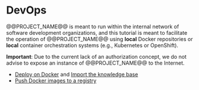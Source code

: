 # DevOps

@@PROJECT_NAME@@ is meant to run within the internal network of software development organizations, and this tutorial is meant to facilitate the operation of @@PROJECT_NAME@@ using **local** Docker repositories or **local** container orchestration systems (e.g., Kubernetes or OpenShift).

**Important**: Due to the current lack of an authorization concept, we do not advise to expose an instance of @@PROJECT_NAME@@ to the Internet.

- [Deploy on Docker](./tutorials/docker/) and [Import the knowledge base](../vuln_db/tutorials/vuln_db_tutorial/#batch-import-from-knowledge-base)
- [Push Docker images to a registry](./tutorials/registry/)
